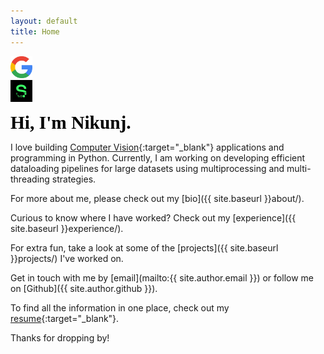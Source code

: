 ```yaml
---
layout: default
title: Home
---
```


<div id="textbox">
    <div class="alignleft">
        <div id="element1"><a href="https://scholar.google.com/citations?user=is6g3oAAAAAJ&hl=en" target="_blank"><img src="img/google.png" alt="google-scholars" width="35" height="35"></a></div>
        <div id="element2"><a href="https://sourcerer.io/nikunjlad" target="_blank"><img src="img/sourcerer.png" alt="sourcerer" width="35" height="35"></a></div>
    </div> 
</div>
<div style="clear: both;"></div>


<span style="color:#000; font-family: 'Montserrat'; font-size: 2.1em;"><b>Hi, I'm Nikunj.</b></span>

I love building [Computer Vision](https://www.sas.com/en_us/insights/analytics/computer-vision.html){:target="_blank"} applications and programming in Python.
Currently, I am working on developing efficient dataloading pipelines for large datasets using multiprocessing and multi-threading strategies.

For more about me, please check out my [bio]({{ site.baseurl }}about/).

Curious to know where I have worked? Check out my [experience]({{ site.baseurl }}experience/).

For extra fun, take a look at some of the [projects]({{ site.baseurl }}projects/) I've worked on.

Get in touch with me by [email](mailto:{{ site.author.email }}) or follow me on [Github]({{ site.author.github }}).

To find all the information in one place, check out my [resume](https://nikunjlad.github.io/resume/Nikunj_Lad.pdf){:target="_blank"}.

Thanks for dropping by!
